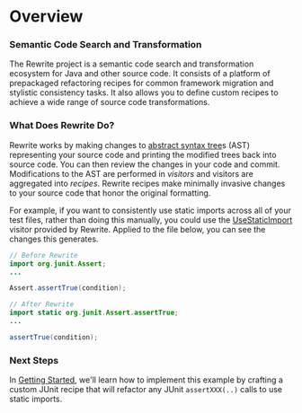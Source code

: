 # Overview

### Semantic Code Search and Transformation

The Rewrite project is a semantic code search and transformation ecosystem for Java and other source code. It consists of a platform of prepackaged refactoring recipes for common framework migration and stylistic consistency tasks. It also allows you to define custom recipes to achieve a wide range of source code transformations.

### What Does Rewrite Do?

Rewrite works by making changes to [abstract syntax tree](https://en.wikipedia.org/wiki/Abstract_syntax_tree)s \(AST\) representing your source code and printing the modified trees back into source code. You can then review the changes in your code and commit. Modifications to the AST are performed in _visitors_ and visitors are aggregated into _recipes_. Rewrite recipes make minimally invasive changes to your source code that honor the original formatting.

For example, if you want to consistently use static imports across all of your test files, rather than doing this manually, you could use the [UseStaticImport](java/refactoring-java-source-code/usestaticimport.md) visitor provided by Rewrite. Applied to the file below, you can see the changes this generates. 

```java
// Before Rewrite
import org.junit.Assert;
...

Assert.assertTrue(condition);
```

```java
// After Rewrite
import static org.junit.Assert.assertTrue;
...

assertTrue(condition);
```

### Next Steps

In [Getting Started](quickstart.md), we'll learn how to implement this example by crafting a custom JUnit recipe that will refactor any JUnit `assertXXX(..)` calls to use static imports.

